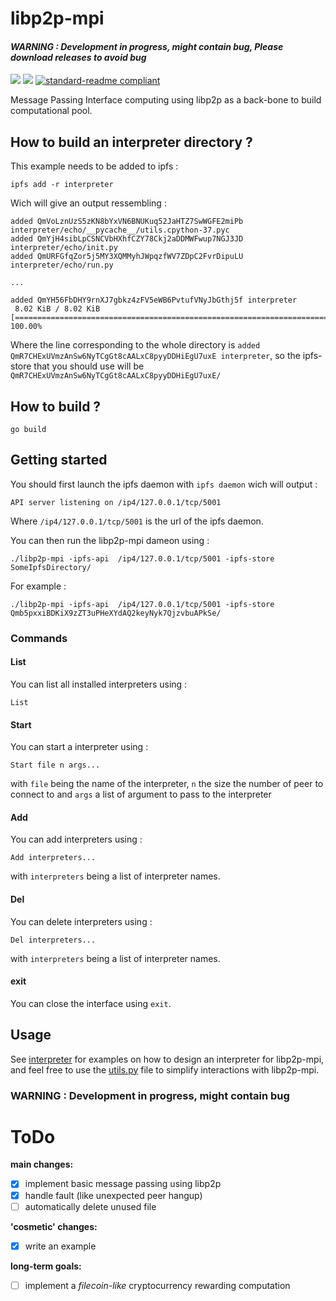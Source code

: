 # libp2p-mpi

####  *__WARNING : Development in progress, might contain bug, Please download releases to avoid bug__*

[![](https://img.shields.io/badge/project-IPFS-blue.svg?style=flat-square)](https://ipfs.io/)
[![](https://img.shields.io/badge/freenode-%23ipfs-blue.svg?style=flat-square)](http://webchat.freenode.net/?channels=%23ipfs)
[![standard-readme compliant](https://img.shields.io/badge/standard--readme-OK-green.svg?style=flat-square)](https://github.com/RichardLitt/standard-readme)

Message Passing Interface computing using libp2p as a back-bone to build computational pool.

## How to build an interpreter directory ?

This example needs to be added to ipfs :

```
ipfs add -r interpreter
```

Wich will give an output ressembling :

```
added QmVoLznUzS5zKN8bYxVN6BNUKuq52JaHTZ7SwWGFE2miPb interpreter/echo/__pycache__/utils.cpython-37.pyc
added QmYjH4sibLpCSNCVbHXhfCZY78Ckj2aDDMWFwup7NGJ3JD interpreter/echo/init.py
added QmURFGfqZor5j5MY3XQMMyhJWpqzfWV7ZDpC2FvrDipuLU interpreter/echo/run.py

...

added QmYH56FbDHY9rnXJ7gbkz4zFV5eWB6PvtufVNyJbGthj5f interpreter
 8.02 KiB / 8.02 KiB [====================================================================================================================================================================================] 100.00%
 ```

Where the line corresponding to the whole directory is `added QmR7CHExUVmzAnSw6NyTCgGt8cAALxC8pyyDDHiEgU7uxE interpreter`, so the ipfs-store that you should use will be `QmR7CHExUVmzAnSw6NyTCgGt8cAALxC8pyyDDHiEgU7uxE/`

## How to build ?

```
go build
```

## Getting started

You should first launch the ipfs daemon with `ipfs daemon` wich will output :

```
API server listening on /ip4/127.0.0.1/tcp/5001
```

Where `/ip4/127.0.0.1/tcp/5001` is the url of the ipfs daemon.

You can then run the libp2p-mpi dameon using :

```
./libp2p-mpi -ipfs-api  /ip4/127.0.0.1/tcp/5001 -ipfs-store SomeIpfsDirectory/
```

For example :

```
./libp2p-mpi -ipfs-api  /ip4/127.0.0.1/tcp/5001 -ipfs-store Qmb5pxxiBDKiX9zZT3uPHeXYdAQ2keyNyk7QjzvbuAPkSe/
```

### Commands

#### List

You can list all installed interpreters using :

```
List
```

#### Start

You can start a interpreter using :

```
Start file n args...
```

with `file` being the name of the interpreter, `n` the size the number of peer to connect to and `args` a list of argument to pass to the interpreter

#### Add

You can add interpreters using :

```
Add interpreters...
```

with `interpreters` being a list of interpreter names.

#### Del

You can delete interpreters using :

```
Del interpreters...
```

with `interpreters` being a list of interpreter names.

#### exit

You can close the interface using `exit`.

## Usage

See [interpreter](./interpreter) for examples on how to design an interpreter for libp2p-mpi, and feel free to use the [utils.py](./interpreter/echo/utils.py) file to simplify interactions with libp2p-mpi.

### WARNING : Development in progress, might contain bug

# ToDo

__main changes:__

- [x] implement basic message passing using libp2p
- [x] handle fault (like unexpected peer hangup)
- [ ] automatically delete unused file

__'cosmetic' changes:__

- [x] write an example

__long-term goals:__

- [ ] implement a _filecoin-like_ cryptocurrency rewarding computation
